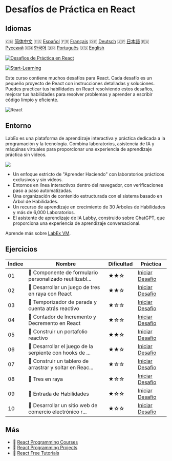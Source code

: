 # Desafíos de Práctica en React

## Idiomas

🇨🇳 [简体中文](README_zh.md) 🇪🇸 [Español](README_es.md) 🇫🇷 [Français](README_fr.md) 🇩🇪 [Deutsch](README_de.md) 🇯🇵 [日本語](README_ja.md) 🇷🇺 [Русский](README_ru.md) 🇰🇷 [한국어](README_ko.md) 🇧🇷 [Português](README_pt.md) 🇺🇸 [English](README.md) 

[![Desafíos de Práctica en React](https://cover-creator.labex.io/react-practice-challenges.png?lang=es)](https://labex.io/es/courses/react-practice-challenges)

[![Start-Learning](https://img.shields.io/badge/Start-Learning-whitesmoke?style=for-the-badge)](https://labex.io/es/courses/react-practice-challenges)

Este curso contiene muchos desafíos para React. Cada desafío es un pequeño proyecto de React con instrucciones detalladas y soluciones. Puedes practicar tus habilidades en React resolviendo estos desafíos, mejorar tus habilidades para resolver problemas y aprender a escribir código limpio y eficiente.

![React](https://img.shields.io/badge/React-whitesmoke?style=for-the-badge&logo=react)


## Entorno

LabEx es una plataforma de aprendizaje interactiva y práctica dedicada a la programación y la tecnología. Combina laboratorios, asistencia de IA y máquinas virtuales para proporcionar una experiencia de aprendizaje práctica sin videos.

![](https://tutorial-screenshot.getvm.io/images/vm-1725247253.png)

- Un enfoque estricto de "Aprender Haciendo" con laboratorios prácticos exclusivos y sin videos.
- Entornos en línea interactivos dentro del navegador, con verificaciones paso a paso automatizadas.
- Una organización de contenido estructurada con el sistema basado en Árbol de Habilidades.
- Un recurso de aprendizaje en crecimiento de 30 Árboles de Habilidades y más de 6,000 Laboratorios.
- El asistente de aprendizaje de IA Labby, construido sobre ChatGPT, que proporciona una experiencia de aprendizaje conversacional.

Aprende más sobre [LabEx VM](https://support.labex.io/using-labex/virtual-machine).

## Ejercicios

|   Índice | Nombre                                                   | Dificultad   | Práctica                                                                                                                         |
|----------|----------------------------------------------------------|--------------|----------------------------------------------------------------------------------------------------------------------------------|
|       01 | 🎯 Componente de formulario personalizado reutilizabl... | ★★☆          | <a target='_blank' href='https://labex.io/es/labs/react-reusable-react-custom-form-component-67586'>Iniciar Desafío</a>          |
|       02 | 🎯 Desarrollar un juego de tres en raya con React        | ★★☆          | <a target='_blank' href='https://labex.io/es/labs/react-develop-tic-tac-toe-game-with-react-67587'>Iniciar Desafío</a>           |
|       03 | 🎯 Temporizador de parada y cuenta atrás reactivo        | ★☆☆          | <a target='_blank' href='https://labex.io/es/labs/react-reactive-stopwatch-and-countdown-timer-67593'>Iniciar Desafío</a>        |
|       04 | 🎯 Contador de Incremento y Decremento en React          | ★☆☆          | <a target='_blank' href='https://labex.io/es/labs/react-react-increment-decrement-counter-67585'>Iniciar Desafío</a>             |
|       05 | 🎯 Construir un portafolio reactivo                      | ★★☆          | <a target='_blank' href='https://labex.io/es/labs/react-build-responsive-react-portfolio-67591'>Iniciar Desafío</a>              |
|       06 | 🎯 Desarrollar el juego de la serpiente con hooks de ... | ★★☆          | <a target='_blank' href='https://labex.io/es/labs/react-developing-snake-game-with-react-hooks-67592'>Iniciar Desafío</a>        |
|       07 | 🎯 Construir un tablero de arrastrar y soltar en Reac... | ★☆☆          | <a target='_blank' href='https://labex.io/es/labs/react-build-drag-and-drop-react-board-67588'>Iniciar Desafío</a>               |
|       08 | 🎯 Tres en raya                                          | ★☆☆          | <a target='_blank' href='https://labex.io/es/labs/react-tik-tac-toe-67594'>Iniciar Desafío</a>                                   |
|       09 | 🎯 Entrada de Habilidades                                | ★☆☆          | <a target='_blank' href='https://labex.io/es/labs/react-input-of-skills-67590'>Iniciar Desafío</a>                               |
|       10 | 🎯 Desarrollar un sitio web de comercio electrónico r... | ★☆☆          | <a target='_blank' href='https://labex.io/es/labs/react-develop-reactive-ecommerce-website-with-react-67589'>Iniciar Desafío</a> |

## Más

- 🔗 [React Programming Courses](https://github.com/labex-labs/awesome-programming-courses)
- 🔗 [React Programming Projects](https://github.com/labex-labs/awesome-programming-projects)
- 🔗 [React Free Tutorials](https://github.com/labex-labs/react-free-tutorials)

